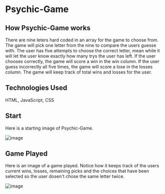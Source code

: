 # Psychic-Game



## How Psychic-Game works

There are nine leters hard coded in an array for the game to choose from. The game will pick one letter from the nine to compare the users guesse with.  The user has five attempts to choose the correct letter, mean while it will let the user know exactly how many trys the user has left.   If the user chooses correctly, the game will score a win in the win column.  If the user guess incorrectly all five times, the game will score a lose in the losses column.  The game will keep track of total wins and losses for the user.


## Technologies Used
HTML,   JavaScript,   CSS

## Start
Here is a starting image of Psychic-Game.

![image](https://user-images.githubusercontent.com/52431116/72577529-1ddaf380-38a1-11ea-97b1-7ddcb379ba13.png)

## Game Played
Here is an image of a game played.  Notice how it keeps track of the users current wins, losses, remaining picks and the choices that have been selected so the user dosen't chose the same letter twice.

![image](https://user-images.githubusercontent.com/52431116/72578990-be331700-38a5-11ea-920a-c361c274d3cc.png)
